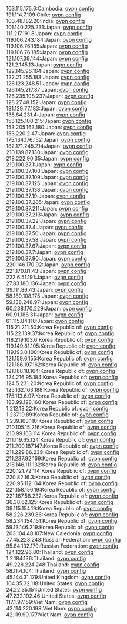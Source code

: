 103.115.175.6:Cambodia: [ovpn config](vpn/103_115_175_6.ovpn)  
191.114.7.109:Chile: [ovpn config](vpn/191_114_7_109.ovpn)  
103.48.182.20:India: [ovpn config](vpn/103_48_182_20.ovpn)  
101.140.225.231:Japan: [ovpn config](vpn/101_140_225_231.ovpn)  
111.217.191.8:Japan: [ovpn config](vpn/111_217_191_8.ovpn)  
119.106.243.184:Japan: [ovpn config](vpn/119_106_243_184.ovpn)  
119.106.76.185:Japan: [ovpn config](vpn/119_106_76_185.ovpn)  
119.106.76.185:Japan: [ovpn config](vpn/119_106_76_185.ovpn)  
121.107.39.144:Japan: [ovpn config](vpn/121_107_39_144.ovpn)  
121.2.145.13:Japan: [ovpn config](vpn/121_2_145_13.ovpn)  
122.145.96.164:Japan: [ovpn config](vpn/122_145_96_164.ovpn)  
122.21.255.183:Japan: [ovpn config](vpn/122_21_255_183.ovpn)  
126.123.248.51:Japan: [ovpn config](vpn/126_123_248_51.ovpn)  
126.145.217.87:Japan: [ovpn config](vpn/126_145_217_87.ovpn)  
126.235.108.237:Japan: [ovpn config](vpn/126_235_108_237.ovpn)  
128.27.48.152:Japan: [ovpn config](vpn/128_27_48_152.ovpn)  
131.129.77.183:Japan: [ovpn config](vpn/131_129_77_183.ovpn)  
138.64.231.4:Japan: [ovpn config](vpn/138_64_231_4.ovpn)  
153.125.100.215:Japan: [ovpn config](vpn/153_125_100_215.ovpn)  
153.205.163.180:Japan: [ovpn config](vpn/153_205_163_180.ovpn)  
153.220.2.47:Japan: [ovpn config](vpn/153_220_2_47.ovpn)  
175.134.176.152:Japan: [ovpn config](vpn/175_134_176_152.ovpn)  
182.171.245.214:Japan: [ovpn config](vpn/182_171_245_214.ovpn)  
210.139.87.130:Japan: [ovpn config](vpn/210_139_87_130.ovpn)  
218.222.90.35:Japan: [ovpn config](vpn/218_222_90_35.ovpn)  
219.100.37.1:Japan: [ovpn config](vpn/219_100_37_1.ovpn)  
219.100.37.108:Japan: [ovpn config](vpn/219_100_37_108.ovpn)  
219.100.37.109:Japan: [ovpn config](vpn/219_100_37_109.ovpn)  
219.100.37.125:Japan: [ovpn config](vpn/219_100_37_125.ovpn)  
219.100.37.138:Japan: [ovpn config](vpn/219_100_37_138.ovpn)  
219.100.37.19:Japan: [ovpn config](vpn/219_100_37_19.ovpn)  
219.100.37.205:Japan: [ovpn config](vpn/219_100_37_205.ovpn)  
219.100.37.211:Japan: [ovpn config](vpn/219_100_37_211.ovpn)  
219.100.37.213:Japan: [ovpn config](vpn/219_100_37_213.ovpn)  
219.100.37.22:Japan: [ovpn config](vpn/219_100_37_22.ovpn)  
219.100.37.4:Japan: [ovpn config](vpn/219_100_37_4.ovpn)  
219.100.37.50:Japan: [ovpn config](vpn/219_100_37_50.ovpn)  
219.100.37.58:Japan: [ovpn config](vpn/219_100_37_58.ovpn)  
219.100.37.67:Japan: [ovpn config](vpn/219_100_37_67.ovpn)  
219.100.37.7:Japan: [ovpn config](vpn/219_100_37_7.ovpn)  
219.100.37.90:Japan: [ovpn config](vpn/219_100_37_90.ovpn)  
220.146.170.92:Japan: [ovpn config](vpn/220_146_170_92.ovpn)  
221.170.81.43:Japan: [ovpn config](vpn/221_170_81_43.ovpn)  
222.6.51.191:Japan: [ovpn config](vpn/222_6_51_191.ovpn)  
27.83.180.136:Japan: [ovpn config](vpn/27_83_180_136.ovpn)  
39.111.86.43:Japan: [ovpn config](vpn/39_111_86_43.ovpn)  
58.189.108.175:Japan: [ovpn config](vpn/58_189_108_175.ovpn)  
59.138.248.97:Japan: [ovpn config](vpn/59_138_248_97.ovpn)  
60.238.170.229:Japan: [ovpn config](vpn/60_238_170_229.ovpn)  
60.91.186.31:Japan: [ovpn config](vpn/60_91_186_31.ovpn)  
61.115.84.110:Japan: [ovpn config](vpn/61_115_84_110.ovpn)  
115.21.211.50:Korea Republic of: [ovpn config](vpn/115_21_211_50.ovpn)  
115.22.139.37:Korea Republic of: [ovpn config](vpn/115_22_139_37.ovpn)  
118.219.103.6:Korea Republic of: [ovpn config](vpn/118_219_103_6.ovpn)  
119.149.81.105:Korea Republic of: [ovpn config](vpn/119_149_81_105.ovpn)  
119.193.0.100:Korea Republic of: [ovpn config](vpn/119_193_0_100.ovpn)  
121.159.6.155:Korea Republic of: [ovpn config](vpn/121_159_6_155.ovpn)  
121.186.197.162:Korea Republic of: [ovpn config](vpn/121_186_197_162.ovpn)  
121.188.18.164:Korea Republic of: [ovpn config](vpn/121_188_18_164.ovpn)  
124.216.95.184:Korea Republic of: [ovpn config](vpn/124_216_95_184.ovpn)  
124.5.231.20:Korea Republic of: [ovpn config](vpn/124_5_231_20.ovpn)  
125.132.163.188:Korea Republic of: [ovpn config](vpn/125_132_163_188.ovpn)  
175.113.6.97:Korea Republic of: [ovpn config](vpn/175_113_6_97.ovpn)  
183.99.128.160:Korea Republic of: [ovpn config](vpn/183_99_128_160.ovpn)  
1.212.13.22:Korea Republic of: [ovpn config](vpn/1_212_13_22.ovpn)  
1.237.19.89:Korea Republic of: [ovpn config](vpn/1_237_19_89.ovpn)  
1.239.163.110:Korea Republic of: [ovpn config](vpn/1_239_163_110.ovpn)  
210.105.15.216:Korea Republic of: [ovpn config](vpn/210_105_15_216.ovpn)  
210.99.163.114:Korea Republic of: [ovpn config](vpn/210_99_163_114.ovpn)  
211.119.65.124:Korea Republic of: [ovpn config](vpn/211_119_65_124.ovpn)  
211.200.187.147:Korea Republic of: [ovpn config](vpn/211_200_187_147.ovpn)  
211.229.86.239:Korea Republic of: [ovpn config](vpn/211_229_86_239.ovpn)  
211.237.92.169:Korea Republic of: [ovpn config](vpn/211_237_92_169.ovpn)  
218.146.111.132:Korea Republic of: [ovpn config](vpn/218_146_111_132.ovpn)  
220.121.72.114:Korea Republic of: [ovpn config](vpn/220_121_72_114.ovpn)  
220.82.16.3:Korea Republic of: [ovpn config](vpn/220_82_16_3.ovpn)  
220.95.112.134:Korea Republic of: [ovpn config](vpn/220_95_112_134.ovpn)  
221.158.156.19:Korea Republic of: [ovpn config](vpn/221_158_156_19.ovpn)  
221.167.58.232:Korea Republic of: [ovpn config](vpn/221_167_58_232.ovpn)  
36.38.62.125:Korea Republic of: [ovpn config](vpn/36_38_62_125.ovpn)  
39.115.154.19:Korea Republic of: [ovpn config](vpn/39_115_154_19.ovpn)  
58.226.239.86:Korea Republic of: [ovpn config](vpn/58_226_239_86.ovpn)  
58.234.154.151:Korea Republic of: [ovpn config](vpn/58_234_154_151.ovpn)  
59.13.146.219:Korea Republic of: [ovpn config](vpn/59_13_146_219.ovpn)  
203.104.48.107:New Caledonia: [ovpn config](vpn/203_104_48_107.ovpn)  
77.45.223.243:Russian Federation: [ovpn config](vpn/77_45_223_243.ovpn)  
95.84.132.179:Russian Federation: [ovpn config](vpn/95_84_132_179.ovpn)  
124.122.96.80:Thailand: [ovpn config](vpn/124_122_96_80.ovpn)  
1.2.184.136:Thailand: [ovpn config](vpn/1_2_184_136.ovpn)  
49.228.224.248:Thailand: [ovpn config](vpn/49_228_224_248.ovpn)  
58.11.4.104:Thailand: [ovpn config](vpn/58_11_4_104.ovpn)  
45.144.31.179:United Kingdom: [ovpn config](vpn/45_144_31_179.ovpn)  
104.35.32.118:United States: [ovpn config](vpn/104_35_32_118.ovpn)  
24.22.35.151:United States: [ovpn config](vpn/24_22_35_151.ovpn)  
47.232.192.46:United States: [ovpn config](vpn/47_232_192_46.ovpn)  
117.1.97.159:Viet Nam: [ovpn config](vpn/117_1_97_159.ovpn)  
42.114.220.198:Viet Nam: [ovpn config](vpn/42_114_220_198.ovpn)  
42.119.90.177:Viet Nam: [ovpn config](vpn/42_119_90_177.ovpn)  
